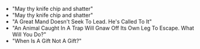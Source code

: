  
* "May thy knife chip and shatter"
* "May thy knife chip and shatter"
* "A Great Mand Doesn't Seek To Lead. He's Called To It"
* "An Animal Caught In A Trap Will Gnaw Off Its Own Leg To Escape. What Will You Do?"
* "When Is A Gift Not A Gift?"
